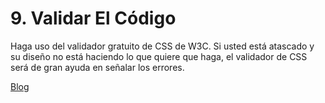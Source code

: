 # 9. Validar El Código

Haga uso del validador gratuito de CSS de W3C. Si usted está atascado y su diseño no está haciendo lo que quiere que haga, el validador de CSS será de gran ayuda en señalar los errores.

[Blog](http://blog.hostdime.com.co/10-buenas-practicas-para-mejorar-su-codigo-css/)